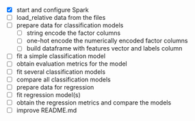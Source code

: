 - [x] start and configure Spark
- [ ] load_relative data from the files
- [ ] prepare data for classification models
    - [ ] string encode the factor columns
    - [ ] one-hot encode the numerically encoded factor columns
    - [ ] build dataframe with features vector and labels column
- [ ] fit a simple classification model
- [ ] obtain evaluation metrics for the model
- [ ] fit several classification models
- [ ] compare all classification models
- [ ] prepare data for regression
- [ ] fit regression model(s)
- [ ] obtain the regression metrics and compare the models
- [ ]  improve README.md